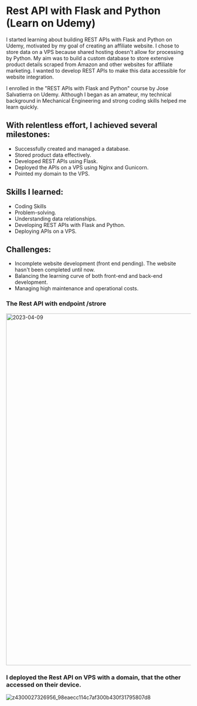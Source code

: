 # Rest API with Flask and Python (Learn on Udemy)
I started learning about building REST APIs with Flask and Python on Udemy, motivated by my goal of creating an affiliate website. I chose to store data on a VPS because shared hosting doesn't allow for processing by Python. My aim was to build a custom database to store extensive product details scraped from Amazon and other websites for affiliate marketing. I wanted to develop REST APIs to make this data accessible for website integration.

I enrolled in the "REST APIs with Flask and Python" course by Jose Salvatierra on Udemy. Although I began as an amateur, my technical background in Mechanical Engineering and strong coding skills helped me learn quickly. 
## With relentless effort, I achieved several milestones:

- Successfully created and managed a database.
- Stored product data effectively.
- Developed REST APIs using Flask.
- Deployed the APIs on a VPS using Nginx and Gunicorn.
- Pointed my domain to the VPS.

## Skills I learned:
- Coding Skills
- Problem-solving.
- Understanding data relationships.
- Developing REST APIs with Flask and Python.
- Deploying APIs on a VPS.

## Challenges:
- Incomplete website development (front end pending). The website hasn't been completed until now.
- Balancing the learning curve of both front-end and back-end development.
- Managing high maintenance and operational costs.

### The Rest API with endpoint /strore 
<img width="960" alt="2023-04-09" src="https://github.com/KeithDang1610/Rest_API-with-Flask-and-Python/assets/167521177/128cb0a3-4e90-45b8-8f66-913a00d6e7dc">

### I deployed the Rest API on VPS with a domain, that the other accessed on their device.
![z4300027326956_98eaecc114c7af300b430f31795807d8](https://github.com/KeithDang1610/Rest_API-with-Flask-and-Python/assets/167521177/d5253b31-8a30-4c3d-aab9-2ec3f0e31d54)



